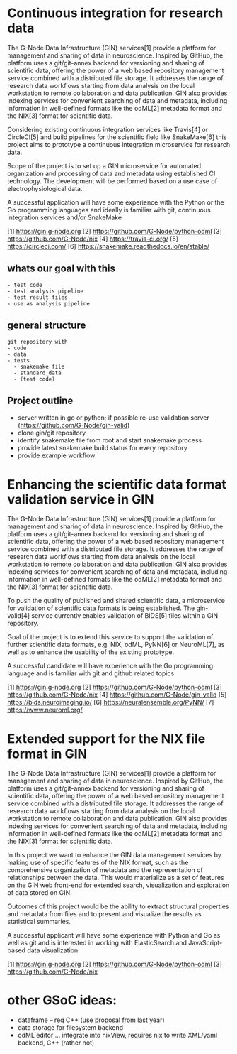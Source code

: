 # Continuous integration for research data

The G-Node Data Infrastructure (GIN) services[1] provide a platform for
management and sharing of data in neuroscience. Inspired by
GitHub, the platform uses a git/git-annex backend for versioning and
sharing of scientific data, offering the power of a web based repository
management service combined with a distributed file storage. It addresses the range of
research data workflows starting from data analysis on the local workstation
to remote collaboration and data publication. GIN also provides indexing
services for convenient searching of data and metadata, including information in
well-defined formats like the odML[2] metadata format and the NIX[3] format for
scientific data.

Considering existing continuous integration services like Travis[4] or CircleCI[5] 
and build pipelines for the scientific field like SnakeMake[6] this project aims 
to prototype a continuous integration microservice for research data. 

Scope of the project is to set up a GIN microservice for automated organization and 
processing of data and metadata using established CI technology. The development will
be performed based on a use case of electrophysiological data.

A successful application will have some experience with the Python or the 
Go programming languages and ideally is familiar with git, continuous integration 
services and/or SnakeMake

[1] https://gin.g-node.org
[2] https://github.com/G-Node/python-odml
[3] https://github.com/G-Node/nix
[4] https://travis-ci.org/
[5] https://circleci.com/
[6] https://snakemake.readthedocs.io/en/stable/


## whats our goal with this
    - test code
    - test analysis pipeline
    - test result files
    - use as analysis pipeline

## general structure
    git repository with
    - code
    - data
    - tests
      - snakemake file
      - standard_data
      - (test code)

## Project outline
- server written in go or python; if possible re-use validation server (https://github.com/G-Node/gin-valid)
- clone gin/git repository
- identify snakemake file from root and start snakemake process
- provide latest snakemake build status for every repository
- provide example workflow


# Enhancing the scientific data format validation service in GIN

The G-Node Data Infrastructure (GIN) services[1] provide a platform for
management and sharing of data in neuroscience. Inspired by
GitHub, the platform uses a git/git-annex backend for versioning and
sharing of scientific data, offering the power of a web based repository
management service combined with a distributed file storage. It addresses the range of
research data workflows starting from data analysis on the local workstation
to remote collaboration and data publication. GIN also provides indexing
services for convenient searching of data and metadata, including information in
well-defined formats like the odML[2] metadata format and the NIX[3] format for
scientific data.
 
To push the quality of published and shared scientific data, a microservice for 
validation of scientific data formats is being established. The gin-valid[4] service 
currently enables validation of BIDS[5] files within a GIN repository.

Goal of the project is to extend this service to support the validation 
of further scientific data formats, e.g. NIX, odML, PyNN[6] or NeuroML[7], as well 
as to enhance the usability of the existing prototype. 

A successful candidate will have experience with the Go programming
language and is familiar with git and github related topics.

[1] https://gin.g-node.org
[2] https://github.com/G-Node/python-odml
[3] https://github.com/G-Node/nix
[4] https://github.com/G-Node/gin-valid
[5] https://bids.neuroimaging.io/
[6] https://neuralensemble.org/PyNN/
[7] https://www.neuroml.org/


# Extended support for the NIX file format in GIN

The G-Node Data Infrastructure (GIN) services[1] provide a platform for
management and sharing of data in neuroscience. Inspired by
GitHub, the platform uses a git/git-annex backend for versioning and
sharing of scientific data, offering the power of a web based repository
management service combined with a distributed file storage. It addresses the range of
research data workflows starting from data analysis on the local workstation
to remote collaboration and data publication. GIN also provides indexing
services for convenient searching of data and metadata, including information in
well-defined formats like the odML[2] metadata format and the NIX[3] format for
scientific data.

In this project we want to enhance the GIN data management services
by making use of specific features of the NIX format, such as the comprehensive
organization of metadata and the representation of relationships
between the data. This would materialize as a set of features on the GIN web
front-end for extended search, visualization and exploration of data stored on GIN.

Outcomes of this project would be the ability to extract structural properties and
metadata from files and to present and visualize the results as statistical summaries.

A successful applicant will have some experience with Python and Go as well as git and
is interested in working with ElasticSearch and JavaScript-based data visualization.

[1] https://gin.g-node.org
[2] https://github.com/G-Node/python-odml
[3] https://github.com/G-Node/nix


# other GSoC ideas:
- dataframe – req C++ (use proposal from last year)
- data storage for filesystem backend
- odML editor … integrate into nixView, requires nix to write XML/yaml backend, C++ (rather not)

